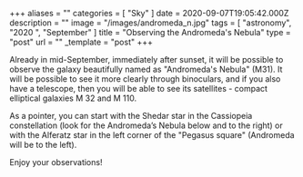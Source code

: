 +++
aliases = ""
categories = [ "Sky" ]
date = 2020-09-07T19:05:42.000Z
description = ""
image = "/images/andromeda_n.jpg"
tags = [ "astronomy", "2020 ", "September" ]
title = "Observing the Andromeda's Nebula"
type = "post"
url = ""
_template = "post"
+++

Already in mid-September, immediately after sunset, it will be possible to observe the galaxy beautifully named as "Andromeda's Nebula" (M31). It will be possible to see it more clearly through binoculars, and if you also have a telescope, then you will be able to see its satellites - compact elliptical galaxies M 32 and M 110.  
  
As a pointer, you can start with the Shedar star in the Cassiopeia constellation (look for the Andromeda’s Nebula below and to the right) or with the Alferatz star in the left corner of the "Pegasus square" (Andromeda will be to the left).  
  
Enjoy your observations!
